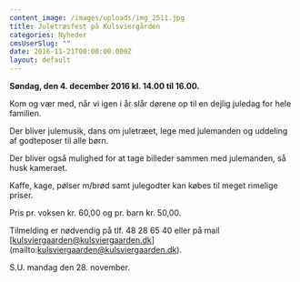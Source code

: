 ```yaml
---
content_image: /images/uploads/img_2511.jpg
title: Juletræsfest på Kulsviergården
categories: Nyheder
cmsUserSlug: ""
date: 2016-11-21T00:00:00.000Z
layout: default
---
```


**Søndag, den 4. december 2016 kl. 14.00 til 16.00.**

Kom og vær med, når vi igen i år slår dørene op til en dejlig juledag for hele familien.

Der bliver julemusik, dans om juletræet, lege med julemanden og uddeling af godteposer til alle børn.

Der bliver også mulighed for at tage billeder sammen med julemanden, så husk kameraet.

Kaffe, kage, pølser m/brød samt julegodter kan købes til meget rimelige priser.

Pris pr. voksen kr. 60,00 og pr. barn kr. 50,00.

Tilmelding er nødvendig på tlf. 48 28 65 40 eller på mail [kulsviergaarden@kulsviergaarden.dk] (mailto:kulsviergaarden@kulsviergaarden.dk).

S.U. mandag den 28. november.

